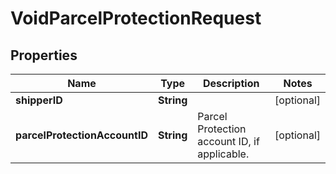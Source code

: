 

# VoidParcelProtectionRequest

## Properties

Name | Type | Description | Notes
------------ | ------------- | ------------- | -------------
**shipperID** | **String** |  |  [optional]
**parcelProtectionAccountID** | **String** | Parcel Protection account ID, if applicable. |  [optional]



